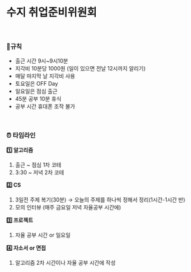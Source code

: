# 수지 취업준비위원회 

</br> 

 ### 📍규칙 
-  출근 시간 9시~9시10분
- 지각비 10분당 1000원 (일이 있으면 전날 12시까지 알리기)
- 매달 마지막 날 지각비 사용
- 토요일은 OFF Day
- 일요일은 점심 출근
- 45분 공부 10분 휴식
- 공부 시간 휴대폰 조작 불가

</br>

### ⏰ 타임라인
**1️⃣ 알고리즘**
1. 출근 ~ 점심 1차 코테 
2. 3:30 ~ 저녁 2차 코테

**2️⃣ CS**
1. 3일전 주제 복기(30분) → 오늘의 주제를 하나씩 정해서 정리(1시간-1시간 반) 
2. 모의 인터뷰 (매주 금요일 저녁 자율공부 시간에)

**3️⃣ 프로젝트**
1. 자율 공부 시간 or 일요일 

**4️⃣ 자소서 or 면접**
1. 알고리즘 2차 시간이나 자율 공부 시간에 작성
